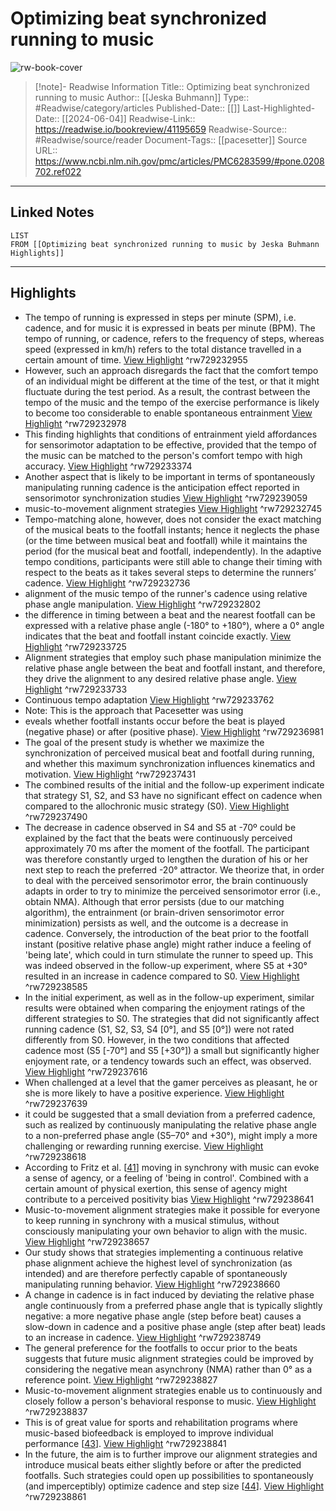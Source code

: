 # Optimizing beat synchronized running to music

![rw-book-cover](https://readwise-assets.s3.amazonaws.com/media/uploaded_book_covers/profile_174804/pmc-card-share.jpg)
<br>
>[!note]- Readwise Information
>Title:: Optimizing beat synchronized running to music
>Author:: [[Jeska Buhmann]]
>Type:: #Readwise/category/articles
>Published-Date:: [[]]
>Last-Highlighted-Date:: [[2024-06-04]]
>Readwise-Link:: https://readwise.io/bookreview/41195659
>Readwise-Source:: #Readwise/source/reader
>Document-Tags:: [[pacesetter]] 
>Source URL:: https://www.ncbi.nlm.nih.gov/pmc/articles/PMC6283599/#pone.0208702.ref022
--- 

## Linked Notes
```dataview
LIST
FROM [[Optimizing beat synchronized running to music by Jeska Buhmann Highlights]]
```

---

## Highlights
- The tempo of running is expressed in steps per minute (SPM), i.e. cadence, and for music it is expressed in beats per minute (BPM). The tempo of running, or cadence, refers to the frequency of steps, whereas speed (expressed in km/h) refers to the total distance travelled in a certain amount of time. [View Highlight](https://readwise.io/open/729232955) ^rw729232955
- However, such an approach disregards the fact that the comfort tempo of an individual might be different at the time of the test, or that it might fluctuate during the test period. As a result, the contrast between the tempo of the music and the tempo of the exercise performance is likely to become too considerable to enable spontaneous entrainment [View Highlight](https://readwise.io/open/729232978) ^rw729232978
- This finding highlights that conditions of entrainment yield affordances for sensorimotor adaptation to be effective, provided that the tempo of the music can be matched to the person's comfort tempo with high accuracy. [View Highlight](https://readwise.io/open/729233374) ^rw729233374
- Another aspect that is likely to be important in terms of spontaneously manipulating running cadence is the anticipation effect reported in sensorimotor synchronization studies [View Highlight](https://readwise.io/open/729239059) ^rw729239059
- music-to-movement alignment strategies [View Highlight](https://readwise.io/open/729232745) ^rw729232745
- Tempo-matching alone, however, does not consider the exact matching of the musical beats to the footfall instants; hence it neglects the phase (or the time between musical beat and footfall) while it maintains the period (for the musical beat and footfall, independently). In the adaptive tempo conditions, participants were still able to change their timing with respect to the beats as it takes several steps to determine the runners’ cadence. [View Highlight](https://readwise.io/open/729232736) ^rw729232736
- alignment of the music tempo of the runner's cadence using relative phase angle manipulation. [View Highlight](https://readwise.io/open/729232802) ^rw729232802
- the difference in timing between a beat and the nearest footfall can be expressed with a relative phase angle (-180° to +180°), where a 0° angle indicates that the beat and footfall instant coincide exactly. [View Highlight](https://readwise.io/open/729233725) ^rw729233725
- Alignment strategies that employ such phase manipulation minimize the relative phase angle between the beat and footfall instant, and therefore, they drive the alignment to any desired relative phase angle. [View Highlight](https://readwise.io/open/729233733) ^rw729233733
- Continuous tempo adaptation [View Highlight](https://readwise.io/open/729233762) ^rw729233762
- Note: This is the approach that Pacesetter was using
- eveals whether footfall instants occur before the beat is played (negative phase) or after (positive phase). [View Highlight](https://readwise.io/open/729236981) ^rw729236981
- The goal of the present study is whether we maximize the synchronization of perceived musical beat and footfall during running, and whether this maximum synchronization influences kinematics and motivation. [View Highlight](https://readwise.io/open/729237431) ^rw729237431
- The combined results of the initial and the follow-up experiment indicate that strategy S1, S2, and S3 have no significant effect on cadence when compared to the allochronic music strategy (S0). [View Highlight](https://readwise.io/open/729237490) ^rw729237490
- The decrease in cadence observed in S4 and S5 at -70º could be explained by the fact that the beats were continuously perceived approximately 70 ms after the moment of the footfall. The participant was therefore constantly urged to lengthen the duration of his or her next step to reach the preferred -20° attractor. We theorize that, in order to deal with the perceived sensorimotor error, the brain continuously adapts in order to try to minimize the perceived sensorimotor error (i.e., obtain NMA). Although that error persists (due to our matching algorithm), the entrainment (or brain-driven sensorimotor error minimization) persists as well, and the outcome is a decrease in cadence. Conversely, the introduction of the beat prior to the footfall instant (positive relative phase angle) might rather induce a feeling of 'being late', which could in turn stimulate the runner to speed up. This was indeed observed in the follow-up experiment, where S5 at +30° resulted in an increase in cadence compared to S0. [View Highlight](https://readwise.io/open/729238585) ^rw729238585
- In the initial experiment, as well as in the follow-up experiment, similar results were obtained when comparing the enjoyment ratings of the different strategies to S0. The strategies that did not significantly affect running cadence (S1, S2, S3, S4 [0°], and S5 [0°]) were not rated differently from S0. However, in the two conditions that affected cadence most (S5 [-70°] and S5 [+30°]) a small but significantly higher enjoyment rate, or a tendency towards such an effect, was observed. [View Highlight](https://readwise.io/open/729237616) ^rw729237616
- When challenged at a level that the gamer perceives as pleasant, he or she is more likely to have a positive experience. [View Highlight](https://readwise.io/open/729237639) ^rw729237639
- it could be suggested that a small deviation from a preferred cadence, such as realized by continuously manipulating the relative phase angle to a non-preferred phase angle (S5–70° and +30°), might imply a more challenging or rewarding running exercise. [View Highlight](https://readwise.io/open/729238618) ^rw729238618
- According to Fritz et al. [[41](https://www.ncbi.nlm.nih.gov/pmc/articles/PMC6283599/`#`pone.0208702.ref041)] moving in synchrony with music can evoke a sense of agency, or a feeling of 'being in control'. Combined with a certain amount of physical exertion, this sense of agency might contribute to a perceived positivity bias [View Highlight](https://readwise.io/open/729238641) ^rw729238641
- Music-to-movement alignment strategies make it possible for everyone to keep running in synchrony with a musical stimulus, without consciously manipulating your own behavior to align with the music. [View Highlight](https://readwise.io/open/729238657) ^rw729238657
- Our study shows that strategies implementing a continuous relative phase alignment achieve the highest level of synchronization (as intended) and are therefore perfectly capable of spontaneously manipulating running behavior. [View Highlight](https://readwise.io/open/729238660) ^rw729238660
- A change in cadence is in fact induced by deviating the relative phase angle continuously from a preferred phase angle that is typically slightly negative: a more negative phase angle (step before beat) causes a slow-down in cadence and a positive phase angle (step after beat) leads to an increase in cadence. [View Highlight](https://readwise.io/open/729238749) ^rw729238749
- The general preference for the footfalls to occur prior to the beats suggests that future music alignment strategies could be improved by considering the negative mean asynchrony (NMA) rather than 0° as a reference point. [View Highlight](https://readwise.io/open/729238827) ^rw729238827
- Music-to-movement alignment strategies enable us to continuously and closely follow a person's behavioral response to music. [View Highlight](https://readwise.io/open/729238837) ^rw729238837
- This is of great value for sports and rehabilitation programs where music-based biofeedback is employed to improve individual performance [[43](https://www.ncbi.nlm.nih.gov/pmc/articles/PMC6283599/`#`pone.0208702.ref043)]. [View Highlight](https://readwise.io/open/729238841) ^rw729238841
- In the future, the aim is to further improve our alignment strategies and introduce musical beats either slightly before or after the predicted footfalls. Such strategies could open up possibilities to spontaneously (and imperceptibly) optimize cadence and step size [[44](https://www.ncbi.nlm.nih.gov/pmc/articles/PMC6283599/`#`pone.0208702.ref044)]. [View Highlight](https://readwise.io/open/729238861) ^rw729238861

